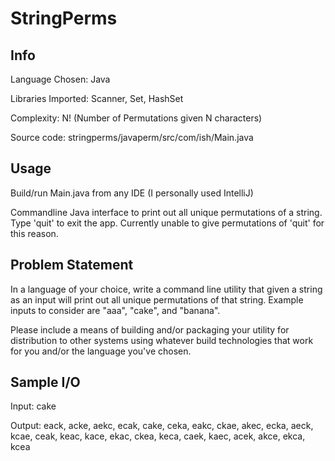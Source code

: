 # StringPerms

## Info
Language Chosen: Java

Libraries Imported: Scanner, Set, HashSet

Complexity: N! (Number of Permutations given N characters)

Source code: stringperms/javaperm/src/com/ish/Main.java

## Usage
Build/run Main.java from any IDE (I personally used IntelliJ)

Commandline Java interface to print out all unique permutations of a string.
Type 'quit' to exit the app. Currently unable to give permutations of 'quit' for this reason.

## Problem Statement 
In a language of your choice, write a command line utility that given a string as an input will print out all unique permutations of that string. Example inputs to consider are "aaa", "cake", and "banana".

Please include a means of building and/or packaging your utility for distribution to other systems using whatever build technologies that work for you and/or the language you've chosen.

## Sample I/O
Input: 
cake

Output: 
eack, 
acke, 
aekc, 
ecak, 
cake, 
ceka, 
eakc, 
ckae, 
akec, 
ecka, 
aeck, 
kcae, 
ceak, 
keac, 
kace, 
ekac, 
ckea, 
keca, 
caek, 
kaec, 
acek, 
akce, 
ekca, 
kcea 
